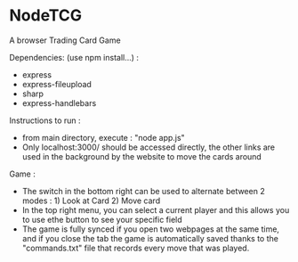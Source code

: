 # NodeTCG
A browser Trading Card Game

Dependencies: (use npm install...) :
- express
- express-fileupload
- sharp
- express-handlebars

Instructions to run :
- from main directory, execute : "node app.js"
- Only localhost:3000/ should be accessed directly, the other links are used in the background by the website to move the cards around

Game :
- The switch in the bottom right can be used to alternate between 2 modes : 1) Look at Card 2) Move card
- In the top right menu, you can select a current player and this allows you to use ethe button to see your specific field
- The game is fully synced if you open two webpages at the same time, and if you close the tab the game is automatically saved thanks to the "commands.txt" file that records every move that was played.
